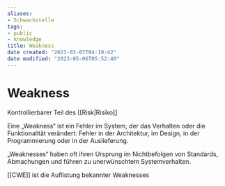 ```yaml
---
aliases: 
- Schwachstelle
tags:
- public
- knowledge
title: Weakness
date created: "2023-03-07T04:19:42"
date modified: "2023-05-06T05:52:40"
---
```


# Weakness
Kontrollierbarer Teil des [[Risk|Risiko]]

Eine „Weakness“ ist ein Fehler im System, der das Verhalten oder die Funktionalität verändert: Fehler in der Architektur, im Design, in der Programmierung oder in der Auslieferung.

„Weaknesses“ haben oft ihren Ursprung im Nichtbefolgen von Standards, Abmachungen und führen zu unerwünschtem Systemverhalten.

[[CWE]] ist die Auflistung bekannter Weaknesses
